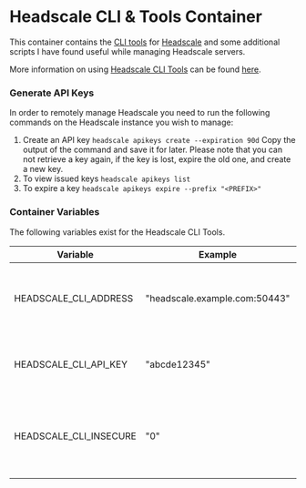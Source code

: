 # Headscale CLI & Tools Container

This container contains the [CLI tools](https://headscale.net/remote-cli/#download-and-configure-headscale) for [Headscale](https://github.com/juanfont/headscale) and some additional scripts I have found useful while managing Headscale servers.

More information on using [Headscale CLI Tools](https://headscale.net/remote-cli/#download-and-configure-headscale) can be found [here](https://headscale.net/remote-cli/#download-and-configure-headscale).

### Generate API Keys

In order to remotely manage Headscale you need to run the following commands on the Headscale instance you wish to manage:

1. Create an API key
    `headscale apikeys create --expiration 90d`
    Copy the output of the command and save it for later. Please note that you can not retrieve a key again, if the key is lost, expire the old one, and create a new key.
2. To view issued keys
    `headscale apikeys list`
3. To expire a key
    `headscale apikeys expire --prefix "<PREFIX>"`

### Container Variables

The following variables exist for the Headscale CLI Tools.

| Variable | Example | Description |
| -------- | ------- | ----------- |
| HEADSCALE\_CLI\_ADDRESS | "headscale.example.com:50443" | Hostname and Port of Headscale instance you wish to manage. |
| HEADSCALE\_CLI\_API\_KEY | "abcde12345" | API Key for Headscale instance you wish to manage. |
| HEADSCALE\_CLI\_INSECURE | "0" | Boolean value telling Headscale CLI Tools if it should use TLS or not. |
